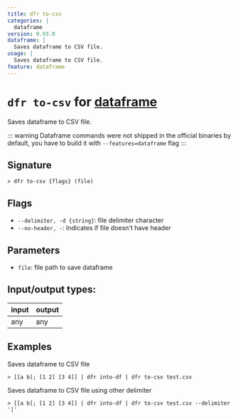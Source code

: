 ```yaml
---
title: dfr to-csv
categories: |
  dataframe
version: 0.93.0
dataframe: |
  Saves dataframe to CSV file.
usage: |
  Saves dataframe to CSV file.
feature: dataframe
---
```

<!-- This file is automatically generated. Please edit the command in https://github.com/nushell/nushell instead. -->

# `dfr to-csv` for [dataframe](/commands/categories/dataframe.md)

<div class='command-title'>Saves dataframe to CSV file.</div>

::: warning
Dataframe commands were not shipped in the official binaries by default, you have to build it with `--features=dataframe` flag
:::

## Signature

```> dfr to-csv {flags} (file)```

## Flags

 -  `--delimiter, -d {string}`: file delimiter character
 -  `--no-header, -`: Indicates if file doesn't have header

## Parameters

 -  `file`: file path to save dataframe


## Input/output types:

| input | output |
| ----- | ------ |
| any   | any    |

## Examples

Saves dataframe to CSV file
```nu
> [[a b]; [1 2] [3 4]] | dfr into-df | dfr to-csv test.csv

```

Saves dataframe to CSV file using other delimiter
```nu
> [[a b]; [1 2] [3 4]] | dfr into-df | dfr to-csv test.csv --delimiter '|'

```
